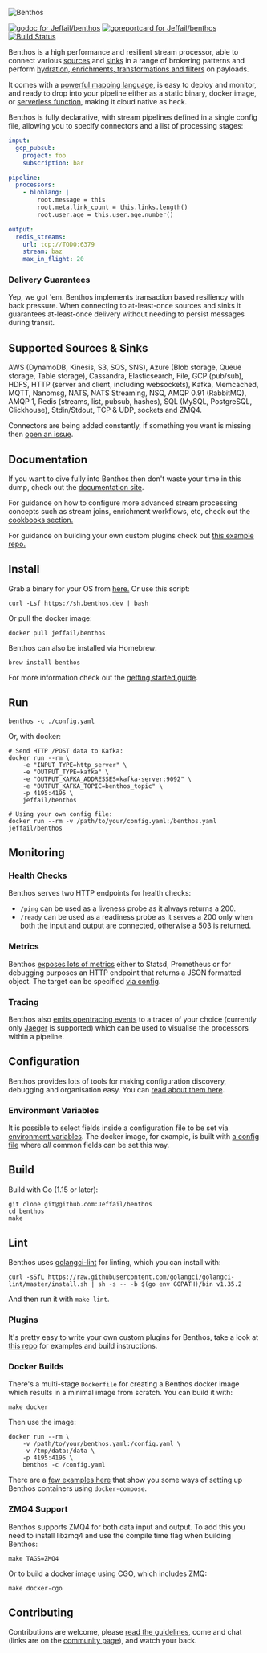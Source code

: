 ![Benthos](icon.png "Benthos")

[![godoc for Jeffail/benthos][godoc-badge]][godoc-url]
[![goreportcard for Jeffail/benthos][goreport-badge]][goreport-url]
[![Build Status][drone-badge]][drone-url]

Benthos is a high performance and resilient stream processor, able to connect various [sources][inputs] and [sinks][outputs] in a range of brokering patterns and perform [hydration, enrichments, transformations and filters][processors] on payloads.

It comes with a [powerful mapping language][bloblang-about], is easy to deploy and monitor, and ready to drop into your pipeline either as a static binary, docker image, or [serverless function][serverless], making it cloud native as heck.

Benthos is fully declarative, with stream pipelines defined in a single config file, allowing you to specify connectors and a list of processing stages:

```yaml
input:
  gcp_pubsub:
    project: foo
    subscription: bar

pipeline:
  processors:
    - bloblang: |
        root.message = this
        root.meta.link_count = this.links.length()
        root.user.age = this.user.age.number()

output:
  redis_streams:
    url: tcp://TODO:6379
    stream: baz
    max_in_flight: 20
```

### Delivery Guarantees

Yep, we got 'em. Benthos implements transaction based resiliency with back pressure. When connecting to at-least-once sources and sinks it guarantees at-least-once delivery without needing to persist messages during transit.

## Supported Sources & Sinks

AWS (DynamoDB, Kinesis, S3, SQS, SNS), Azure (Blob storage, Queue storage, Table storage), Cassandra, Elasticsearch, File, GCP (pub/sub), HDFS, HTTP (server and client, including websockets), Kafka, Memcached, MQTT, Nanomsg, NATS, NATS Streaming, NSQ, AMQP 0.91 (RabbitMQ), AMQP 1, Redis (streams, list, pubsub, hashes), SQL (MySQL, PostgreSQL, Clickhouse), Stdin/Stdout, TCP & UDP, sockets and ZMQ4.

Connectors are being added constantly, if something you want is missing then [open an issue](https://github.com/Jeffail/benthos/issues/new).

## Documentation

If you want to dive fully into Benthos then don't waste your time in this dump, check out the [documentation site][general-docs].

For guidance on how to configure more advanced stream processing concepts such as stream joins, enrichment workflows, etc, check out the [cookbooks section.][cookbooks]

For guidance on building your own custom plugins check out [this example repo.][plugin-repo]

## Install

Grab a binary for your OS from [here.][releases] Or use this script:

```shell
curl -Lsf https://sh.benthos.dev | bash
```

Or pull the docker image:

```shell
docker pull jeffail/benthos
```

Benthos can also be installed via Homebrew:

```shell
brew install benthos
```

For more information check out the [getting started guide][getting-started].

## Run

```shell
benthos -c ./config.yaml
```

Or, with docker:

```shell
# Send HTTP /POST data to Kafka:
docker run --rm \
	-e "INPUT_TYPE=http_server" \
	-e "OUTPUT_TYPE=kafka" \
	-e "OUTPUT_KAFKA_ADDRESSES=kafka-server:9092" \
	-e "OUTPUT_KAFKA_TOPIC=benthos_topic" \
	-p 4195:4195 \
	jeffail/benthos

# Using your own config file:
docker run --rm -v /path/to/your/config.yaml:/benthos.yaml jeffail/benthos
```

## Monitoring

### Health Checks

Benthos serves two HTTP endpoints for health checks:
- `/ping` can be used as a liveness probe as it always returns a 200.
- `/ready` can be used as a readiness probe as it serves a 200 only when both the input and output are connected, otherwise a 503 is returned.

### Metrics

Benthos [exposes lots of metrics][metrics] either to Statsd, Prometheus or for debugging purposes an HTTP endpoint that returns a JSON formatted object. The target can be specified [via config][metrics-config].

### Tracing

Benthos also [emits opentracing events][tracers] to a tracer of your choice (currently only [Jaeger][jaeger] is supported) which can be used to visualise the processors within a pipeline.

## Configuration

Benthos provides lots of tools for making configuration discovery, debugging and organisation easy. You can [read about them here][config-doc].

### Environment Variables

It is possible to select fields inside a configuration file to be set via [environment variables][config-interp]. The docker image, for example, is built with [a config file][env-config] where _all_ common fields can be set this way.

## Build

Build with Go (1.15 or later):

```shell
git clone git@github.com:Jeffail/benthos
cd benthos
make
```

## Lint

Benthos uses [golangci-lint][golangci-lint] for linting, which you can install with:

```shell
curl -sSfL https://raw.githubusercontent.com/golangci/golangci-lint/master/install.sh | sh -s -- -b $(go env GOPATH)/bin v1.35.2
```

And then run it with `make lint`.

### Plugins

It's pretty easy to write your own custom plugins for Benthos, take a look at [this repo][plugin-repo] for examples and build instructions.

### Docker Builds

There's a multi-stage `Dockerfile` for creating a Benthos docker image which results in a minimal image from scratch. You can build it with:

```shell
make docker
```

Then use the image:

```shell
docker run --rm \
	-v /path/to/your/benthos.yaml:/config.yaml \
	-v /tmp/data:/data \
	-p 4195:4195 \
	benthos -c /config.yaml
```

There are a [few examples here][compose-examples] that show you some ways of setting up Benthos containers using `docker-compose`.

### ZMQ4 Support

Benthos supports ZMQ4 for both data input and output. To add this you need to install libzmq4 and use the compile time flag when building Benthos:

```shell
make TAGS=ZMQ4
```

Or to build a docker image using CGO, which includes ZMQ:

```shell
make docker-cgo
```

## Contributing

Contributions are welcome, please [read the guidelines](CONTRIBUTING.md), come and chat (links are on the [community page][community]), and watch your back.

[inputs]: https://www.benthos.dev/docs/components/inputs/about
[processors]: https://www.benthos.dev/docs/components/processors/about
[outputs]: https://www.benthos.dev/docs/components/outputs/about
[metrics]: https://www.benthos.dev/docs/components/metrics/about
[tracers]: https://www.benthos.dev/docs/components/tracers/about
[metrics-config]: config/metrics
[config-interp]: https://www.benthos.dev/docs/configuration/interpolation
[compose-examples]: resources/docker/compose_examples
[streams-api]: https://www.benthos.dev/docs/guides/streams_mode/streams_api
[streams-mode]: https://www.benthos.dev/docs/guides/streams_mode/about
[general-docs]: https://www.benthos.dev/docs/about
[env-config]: config/env/README.md
[bloblang-about]: https://www.benthos.dev/docs/guides/bloblang/about
[config-doc]: https://www.benthos.dev/docs/configuration/about
[serverless]: https://www.benthos.dev/docs/guides/serverless/about
[cookbooks]: https://www.benthos.dev/cookbooks
[releases]: https://github.com/Jeffail/benthos/releases
[plugin-repo]: https://github.com/benthosdev/benthos-plugin-example
[getting-started]: https://www.benthos.dev/docs/guides/getting_started

[godoc-badge]: https://pkg.go.dev/badge/github.com/Jeffail/benthos/v3/public
[godoc-url]: https://pkg.go.dev/github.com/Jeffail/benthos/v3/public
[goreport-badge]: https://goreportcard.com/badge/github.com/Jeffail/benthos
[goreport-url]: https://goreportcard.com/report/Jeffail/benthos
[drone-badge]: https://cloud.drone.io/api/badges/Jeffail/benthos/status.svg
[drone-url]: https://cloud.drone.io/Jeffail/benthos

[community]: https://www.benthos.dev/community

[golangci-lint]: https://golangci-lint.run/
[jaeger]: https://www.jaegertracing.io/
